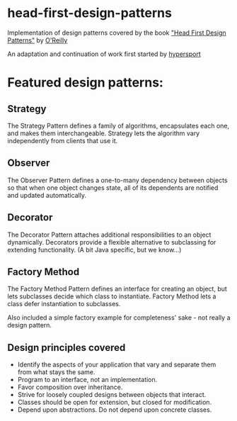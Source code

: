 # head-first-design-patterns
Implementation of design patterns covered by the book ["Head First Design Patterns"](https://www.amazon.com/_/dp/0596007124?tag=oreilly20-20) by [O'Reilly](https://www.oreilly.com/library/view/head-first-design/0596007124/)

An adaptation and continuation of work first started by [hypersport](https://github.com/hypersport/Head-First-Design-Patterns)

# Featured design patterns:

## Strategy
The Strategy Pattern defines a family of algorithms, encapsulates each one, and makes them interchangeable. Strategy lets the algorithm vary independently from clients that use it.

## Observer
The Observer Pattern defines a one-to-many dependency between objects so that when one object changes state, all of its dependents are notified and updated automatically.

## Decorator
The Decorator Pattern attaches additional responsibilities to an object dynamically. Decorators provide a flexible alternative to subclassing for extending functionality. (A bit Java specific, but we know...)

## Factory Method
The Factory Method Pattern defines an interface for creating an object, but lets subclasses decide which class to instantiate. Factory Method lets a class defer instantiation to subclasses.

Also included a simple factory example for completeness' sake - not really a design pattern.

## Design principles covered
- Identify the aspects of your application that vary and separate them from what stays the same.
- Program to an interface, not an implementation.
- Favor composition over inheritance.
- Strive for loosely coupled designs between objects that interact.
- Classes should be open for extension, but closed for modification.
- Depend upon abstractions. Do not depend upon concrete classes.
